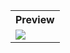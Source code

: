 <table style="width:100%">
  <tr>
    <th>Preview</th>
  </tr>
  <tr>
    <td><img src="https://github.com/MdAshrafUllah/Flutter-Date-and-Time-Format/assets/96839511/52a5b02e-f2bc-4ae0-b073-367e124697f4"></td>
  </tr>
</table>